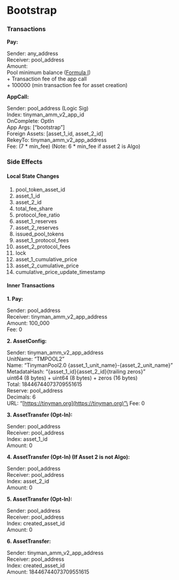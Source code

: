 # Bootstrap

### **Transactions**

**Pay:**

Sender: any\_address\
Receiver: pool\_address\
Amount:\
Pool minimum balance ([Formula I](../../formulae.md#i.-pool-minimum-balance))\
\+ Transaction fee of the app call\
\+ 100000 (min transaction fee for asset creation)

**AppCall:**

Sender: pool\_address (Logic Sig)\
Index: tinyman\_amm\_v2\_app\_id\
OnComplete: OptIn\
App Args: \[“bootstrap”]\
Foreign Assets: \[asset\_1\_id, asset\_2\_id]\
RekeyTo: tinyman\_amm\_v2\_app\_address\
Fee: (7 \* min\_fee) (Note: 6 \* min\_fee if asset 2 is Algo)

### **Side Effects**

#### **Local State Changes**

1. pool\_token\_asset\_id
2. asset\_1\_id
3. asset\_2\_id
4. total\_fee\_share
5. protocol\_fee\_ratio
6. asset\_1\_reserves
7. asset\_2\_reserves
8. issued\_pool\_tokens
9. asset\_1\_protocol\_fees
10. asset\_2\_protocol\_fees
11. lock
12. asset\_1\_cumulative\_price
13. asset\_2\_cumulative\_price
14. cumulative\_price\_update\_timestamp

#### **Inner Transactions**

**1. Pay:**

Sender: pool\_address\
Receiver: tinyman\_amm\_v2\_app\_address\
Amount: 100\_000\
Fee: 0

**2. AssetConfig:**

Sender: tinyman\_amm\_v2\_app\_address\
UnitName: “TMPOOL2”\
Name: “TinymanPool2.0 {asset\_1\_unit\_name}-{asset\_2\_unit\_name}”\
MetadataHash: “{asset\_1\_id}{asset\_2\_id}{trailing zeros}”\
uint64 (8 bytes) + uint64 (8 bytes) + zeros (16 bytes)\
Total: 18446744073709551615\
Reserve: pool\_address\
Decimals: 6\
URL: “[https://tinyman.org](https://tinyman.org)”\
Fee: 0

**3. AssetTransfer (Opt-In):**

Sender: pool\_address\
Receiver: pool\_address\
Index: asset\_1\_id\
Amount: 0

**4. AssetTransfer (Opt-In) (If Asset 2 is not Algo):**

Sender: pool\_address\
Receiver: pool\_address\
Index: asset\_2\_id\
Amount: 0

**5. AssetTransfer (Opt-In):**

Sender: pool\_address\
Receiver: pool\_address\
Index: created\_asset\_id\
Amount: 0

**6. AssetTransfer:**

Sender: tinyman\_amm\_v2\_app\_address\
Receiver: pool\_address\
Index: created\_asset\_id\
Amount: 18446744073709551615
